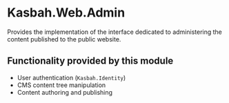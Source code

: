 # Kasbah.Web.Admin

Provides the implementation of the interface dedicated to administering the content published to the public website.

## Functionality provided by this module

 * User authentication (`Kasbah.Identity`)
 * CMS content tree manipulation
 * Content authoring and publishing
